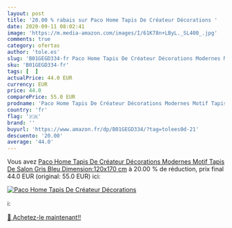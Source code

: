 ```yaml
---
layout: post
title: '20.00 % rabais sur Paco Home Tapis De Créateur Décorations '
date: 2020-09-11 08:02:41
image: 'https://m.media-amazon.com/images/I/61K78n+LByL._SL400_.jpg'
comments: true
category: ofertas
author: 'tole.es'
slug: 'B01GEGD334-fr Paco Home Tapis De Créateur Décorations Modernes Motif...'
sku: 'B01GEGD334-fr'
tags: [  ]
actualPrice: 44.0 EUR
currency: EUR
price: 44.0
comparePrice: 55.0 EUR
prodname: 'Paco Home Tapis De Créateur Décorations Modernes Motif Tapis De Salon Gris Bleu  Dimension:120x170 cm'
country: 'fr'
flag: '🇫🇷'
brand: ''
buyurl: 'https://www.amazon.fr/dp/B01GEGD334/?tag=tolees0d-21'
descuento: '20.00'
average: '44.0'
---
```


Vous avez [Paco Home Tapis De Créateur Décorations Modernes Motif Tapis De Salon Gris Bleu  Dimension:120x170 cm](https://www.amazon.fr/dp/B01GEGD334/?tag=tolees0d-21)  à  20.00 % de réduction, prix final  44.0 EUR (original: 55.0 EUR) ici:

[![Paco Home Tapis De Créateur Décorations ](https://m.media-amazon.com/images/I/61K78n+LByL._SL400_.jpg)](https://www.amazon.fr/dp/B01GEGD334/?tag=tolees0d-21)

ℹ️:


[🛒 Achetez-le maintenant!!](https://www.amazon.fr/dp/B01GEGD334/?tag=tolees0d-21)

